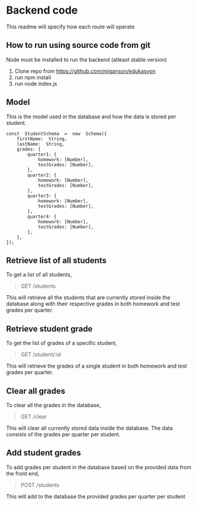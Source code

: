 
# Backend code
This readme will specify how each route will operate

## How to run using source code from git
Node must be installed to run the backend (atleast stable version)
1. Clone repo from https://github.com/miganson/edukasyon
2. run npm install 
3. run node index.js

## Model
This is the model used in the database and how the data is stored per student.

    const  StudentSchema  =  new  Schema({
    	firstName:  String,
    	lastName:  String,
    	grades: {
    		quarter1: {
    			homework: [Number],
    			testGrades: [Number],
    		},
    		quarter2: {
    			homework: [Number],
    			testGrades: [Number],
    		},
    		quarter3: {
    			homework: [Number],
    			testGrades: [Number],
    		},
    		quarter4: {
    			homework: [Number],
    			testGrades: [Number],
    		},
    	},
    });

## Retrieve list of all students
To get a list of all students, 

> GET /students

This will retrieve all the students that are currently stored inside the database along with their respective grades in both homework and test grades per quarter.

## Retrieve student grade
To get the list of grades of a specific student, 

> GET /student/:id

This will retrieve the grades of a single student in both homework and test grades per quarter.

## Clear all grades
To clear all the grades in the database, 

> GET /clear

This will clear all currently stored data inside the database. The data consists of the grades per quarter per student.

## Add student grades
To add grades per student in the database based on the provided data from the front end, 

> POST /students

This will add to the database the provided grades per quarter per student
